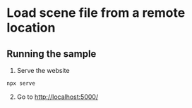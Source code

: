 # Load scene file from a remote location


## Running the sample

1. Serve the website

```bash
npx serve
```

2. Go to [http://localhost:5000/](http://localhost:5000/)
